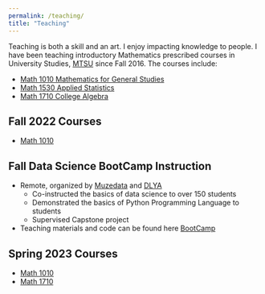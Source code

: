 ```yaml
---
permalink: /teaching/
title: "Teaching"
---
```


Teaching is both a skill and  an art. I enjoy impacting knowledge to people. I have been teaching introductory 
Mathematics prescribed courses in University Studies, [MTSU](https://www.mtsu.edu/faculty/thomas-kofi-torku) since Fall 2016.  The courses include:
* [Math 1010 Mathematics for General Studies](https://www.mtsu.edu/math/course-materials.php)
* [Math 1530 Applied Statistics](https://www.mtsu.edu/math/course-materials.php)
* [Math 1710 College Algebra](https://www.mtsu.edu/math/course-materials.php)

## Fall 2022 Courses
-  [Math 1010](https://pipeline.mtsu.edu/ssb/twbkwbis.P_GenMenu%3Fname=bmenu.P_FacMainMnu)

## Fall Data Science BootCamp Instruction
* Remote, organized by [Muzedata](https://www.muzedata.com/) and [DLYA](https://www.dlya.org/)
    * Co-instructed the basics of data science to over 150 students
    * Demonstrated the basics of Python Programming Language to students 
    * Supervised Capstone project
* Teaching materials and code can be found here [BootCamp](https://github.com/ttorku/Data-Science-Bootcamp-2022)

## Spring 2023 Courses
-  [Math 1010](https://www.mtsu.edu/math/course-materials.php)
-  [Math 1710](https://www.mtsu.edu/math/course-materials.php)



